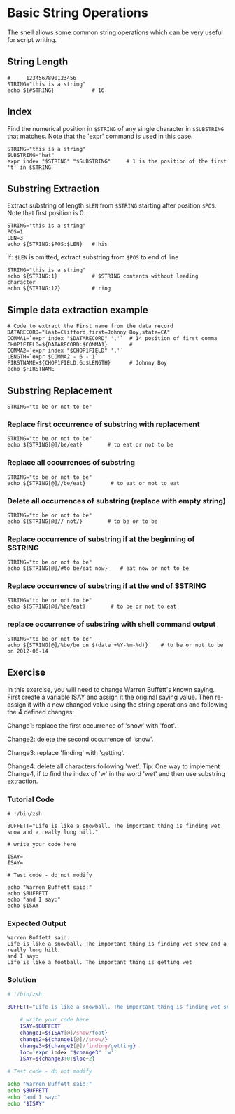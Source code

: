 # Basic String Operations

The shell allows some common string operations which can be very useful for script writing.

## String Length

    #     1234567890123456
    STRING="this is a string"
    echo ${#STRING}            # 16

## Index

Find the numerical position in `$STRING` of any single character in `$SUBSTRING` that matches. Note that the 'expr' command is used in this case.

    STRING="this is a string"
    SUBSTRING="hat"
    expr index "$STRING" "$SUBSTRING"     # 1 is the position of the first 't' in $STRING

## Substring Extraction

Extract substring of length `$LEN` from `$STRING` starting after position `$POS`. Note that first position is 0.

    STRING="this is a string"
    POS=1
    LEN=3
    echo ${STRING:$POS:$LEN}   # his

If: `$LEN` is omitted, extract substring from `$POS` to end of line

    STRING="this is a string"
    echo ${STRING:1}           # $STRING contents without leading character
    echo ${STRING:12}          # ring

## Simple data extraction example

    # Code to extract the First name from the data record
    DATARECORD="last=Clifford,first=Johnny Boy,state=CA"
    COMMA1=`expr index "$DATARECORD" ','`  # 14 position of first comma
    CHOP1FIELD=${DATARECORD:$COMMA1}       #
    COMMA2=`expr index "$CHOP1FIELD" ','`
    LENGTH=`expr $COMMA2 - 6 - 1`
    FIRSTNAME=${CHOP1FIELD:6:$LENGTH}      # Johnny Boy
    echo $FIRSTNAME

## Substring Replacement

    STRING="to be or not to be"

### Replace first occurrence of substring with replacement

    STRING="to be or not to be"
    echo ${STRING[@]/be/eat}        # to eat or not to be

### Replace all occurrences of substring

    STRING="to be or not to be"
    echo ${STRING[@]//be/eat}        # to eat or not to eat

### Delete all occurrences of substring (replace with empty string)

    STRING="to be or not to be"
    echo ${STRING[@]// not/}        # to be or to be

### Replace occurrence of substring if at the beginning of $STRING

    STRING="to be or not to be"
    echo ${STRING[@]/#to be/eat now}    # eat now or not to be

### Replace occurrence of substring if at the end of $STRING

    STRING="to be or not to be"
    echo ${STRING[@]/%be/eat}        # to be or not to eat

### replace occurrence of substring with shell command output

    STRING="to be or not to be"
    echo ${STRING[@]/%be/be on $(date +%Y-%m-%d)}    # to be or not to be on 2012-06-14

## Exercise

In this exercise, you will need to change Warren Buffett's known saying. First create a variable ISAY and assign it the original saying value. Then re-assign it with a new changed value using the string operations and following the 4 defined changes:

Change1: replace the first occurrence of 'snow' with 'foot'.

Change2: delete the second occurrence of 'snow'.

Change3: replace 'finding' with 'getting'.

Change4: delete all characters following 'wet'. Tip: One way to implement Change4, if to find the index of 'w' in the word 'wet' and then use substring extraction.

### Tutorial Code

    # !/bin/zsh

    BUFFETT="Life is like a snowball. The important thing is finding wet snow and a really long hill."

    # write your code here

    ISAY=
    ISAY=

    # Test code - do not modify

    echo "Warren Buffett said:"
    echo $BUFFETT
    echo "and I say:"
    echo $ISAY

### Expected Output

    Warren Buffett said:
    Life is like a snowball. The important thing is finding wet snow and a really long hill.
    and I say:
    Life is like a football. The important thing is getting wet

### Solution

```zsh
# !/bin/zsh

BUFFETT="Life is like a snowball. The important thing is finding wet snow and a really long hill."

    # write your code here
    ISAY=$BUFFETT
    change1=${ISAY[@]/snow/foot}
    change2=${change1[@]//snow/}
    change3=${change2[@]/finding/getting}
    loc=`expr index "$change3" 'w'`
    ISAY=${change3:0:$loc+2}

# Test code - do not modify

echo "Warren Buffett said:"
echo $BUFFETT
echo "and I say:"
echo "$ISAY"
```
